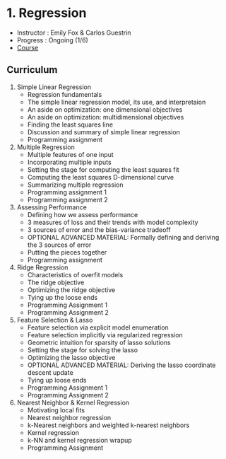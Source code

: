 ﻿# 1. Regression

- Instructor : Emily Fox & Carlos Guestrin
- Progress : Ongoing (1/6)
- [Course](https://www.coursera.org/learn/ml-regression/home/welcome)

## Curriculum

1. Simple Linear Regression
    - Regression fundamentals
    - The simple linear regression model, its use, and interpretaion
    - An aside on optimization: one dimensional objectives
    - An aside on optimization: multidimensional objectives
    - Finding the least squares line
    - Discussion and summary of simple linear regression
    - Programming assignment
2. Multiple Regression
    - Multiple features of one input
    - Incorporating multiple inputs
    - Setting the stage for computing the least squares fit
    - Computing the least squares D-dimensional curve
    - Summarizing multiple regression
    - Programming assignment 1
    - Programming assignment 2
3. Assessing Performance
    - Defining how we assess performance
    - 3 measures of loss and their trends with model complexity
    - 3 sources of error and the bias-variance tradeoff
    - OPTIONAL ADVANCED MATERIAL: Formally defining and deriving the 3 sources of error
    - Putting the pieces together
    - Programming assignment
4. Ridge Regression
    - Characteristics of overfit models
    - The ridge objective
    - Optimizing the ridge objective
    - Tying up the loose ends
    - Programming Assignment 1
    - Programming Assignment 2
5. Feature Selection & Lasso
    - Feature selection via explicit model enumeration
    - Feature selection implicitly via regularized regression
    - Geometric intuition for sparsity of lasso solutions
    - Setting the stage for solving the lasso
    - Optimizing the lasso objective
    - OPTIONAL ADVANCED MATERIAL: Deriving the lasso coordinate descent update
    - Tying up loose ends
    - Programming Assignment 1
    - Programming Assignment 2
6. Nearest Neighbor & Kernel Regression
    - Motivating local fits
    - Nearest neighbor regression
    - k-Nearest neighbors and weighted k-nearest neighbors
    - Kernel regression
    - k-NN and kernel regression wrapup
    - Programming Assignment